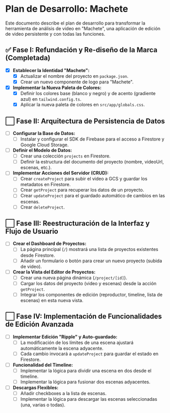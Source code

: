# Plan de Desarrollo: Machete

Este documento describe el plan de desarrollo para transformar la herramienta de análisis de video en "Machete", una aplicación de edición de video persistente y con todas las funciones.

## ✅ Fase I: Refundación y Re-diseño de la Marca (Completada)

-   [x] **Establecer la Identidad "Machete":**
    -   [x] Actualizar el nombre del proyecto en `package.json`.
    -   [x] Crear un nuevo componente de logo para "Machete".
-   [x] **Implementar la Nueva Paleta de Colores:**
    -   [x] Definir los colores base (blanco y negro) y de acento (gradiente azul) en `tailwind.config.ts`.
    -   [x] Aplicar la nueva paleta de colores en `src/app/globals.css`.

## ⬜️ Fase II: Arquitectura de Persistencia de Datos

-   [ ] **Configurar la Base de Datos:**
    -   [ ] Instalar y configurar el SDK de Firebase para el acceso a Firestore y Google Cloud Storage.
-   [ ] **Definir el Modelo de Datos:**
    -   [ ] Crear una colección `projects` en Firestore.
    -   [ ] Definir la estructura del documento del proyecto (nombre, videoUrl, escenas, etc.).
-   [ ] **Implementar Acciones del Servidor (CRUD):**
    -   [ ] Crear `createProject` para subir el video a GCS y guardar los metadatos en Firestore.
    -   [ ] Crear `getProject` para recuperar los datos de un proyecto.
    -   [ ] Crear `updateProject` para el guardado automático de cambios en las escenas.
    -   [ ] Crear `deleteProject`.

## ⬜️ Fase III: Reestructuración de la Interfaz y Flujo de Usuario

-   [ ] **Crear el Dashboard de Proyectos:**
    -   [ ] La página principal (`/`) mostrará una lista de proyectos existentes desde Firestore.
    -   [ ] Añadir un formulario o botón para crear un nuevo proyecto (subida de video).
-   [ ] **Crear la Vista del Editor de Proyectos:**
    -   [ ] Crear una nueva página dinámica (`/project/[id]`).
    -   [ ] Cargar los datos del proyecto (video y escenas) desde la acción `getProject`.
    -   [ ] Integrar los componentes de edición (reproductor, timeline, lista de escenas) en esta nueva vista.

## ⬜️ Fase IV: Implementación de Funcionalidades de Edición Avanzada

-   [ ] **Implementar Edición "Ripple" y Auto-guardado:**
    -   [ ] La modificación de los límites de una escena ajustará automáticamente la escena adyacente.
    -   [ ] Cada cambio invocará a `updateProject` para guardar el estado en Firestore.
-   [ ] **Funcionalidad del Timeline:**
    -   [ ] Implementar la lógica para dividir una escena en dos desde el timeline.
    -   [ ] Implementar la lógica para fusionar dos escenas adyacentes.
-   [ ] **Descargas Flexibles:**
    -   [ ] Añadir checkboxes a la lista de escenas.
    -   [ ] Implementar la lógica para descargar las escenas seleccionadas (una, varias o todas).
